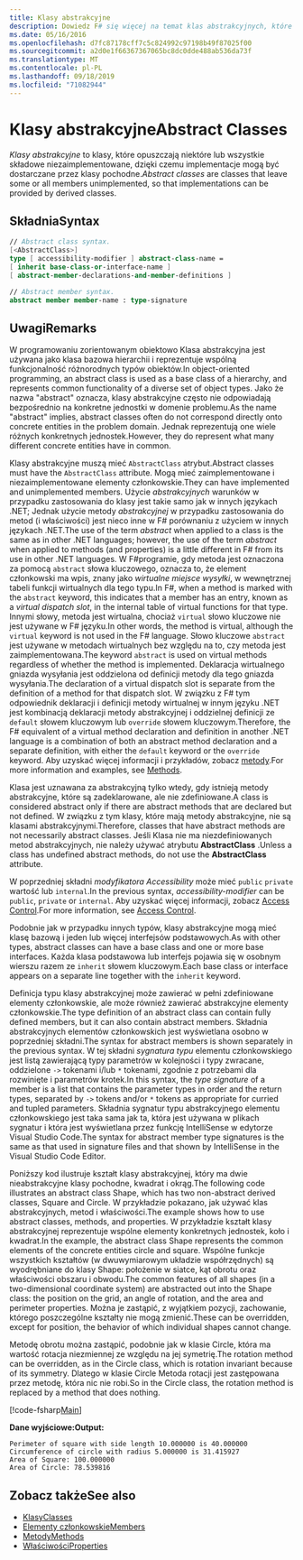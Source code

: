 ```yaml
---
title: Klasy abstrakcyjne
description: Dowiedz F# się więcej na temat klas abstrakcyjnych, które opuszczają niektóre lub wszystkie elementy członkowskie niezaimplementowane i reprezentujące wspólną funkcjonalność różnorodnych typów obiektów.
ms.date: 05/16/2016
ms.openlocfilehash: d7fc87178cff7c5c824992c97198b49f87025f00
ms.sourcegitcommit: a2d0e1f66367367065bc8dc0dde488ab536da73f
ms.translationtype: MT
ms.contentlocale: pl-PL
ms.lasthandoff: 09/18/2019
ms.locfileid: "71082944"
---
```

# <a name="abstract-classes"></a><span data-ttu-id="198ad-103">Klasy abstrakcyjne</span><span class="sxs-lookup"><span data-stu-id="198ad-103">Abstract Classes</span></span>

<span data-ttu-id="198ad-104">*Klasy abstrakcyjne* to klasy, które opuszczają niektóre lub wszystkie składowe niezaimplementowane, dzięki czemu implementacje mogą być dostarczane przez klasy pochodne.</span><span class="sxs-lookup"><span data-stu-id="198ad-104">*Abstract classes* are classes that leave some or all members unimplemented, so that implementations can be provided by derived classes.</span></span>

## <a name="syntax"></a><span data-ttu-id="198ad-105">Składnia</span><span class="sxs-lookup"><span data-stu-id="198ad-105">Syntax</span></span>

```fsharp
// Abstract class syntax.
[<AbstractClass>]
type [ accessibility-modifier ] abstract-class-name =
[ inherit base-class-or-interface-name ]
[ abstract-member-declarations-and-member-definitions ]

// Abstract member syntax.
abstract member member-name : type-signature
```

## <a name="remarks"></a><span data-ttu-id="198ad-106">Uwagi</span><span class="sxs-lookup"><span data-stu-id="198ad-106">Remarks</span></span>

<span data-ttu-id="198ad-107">W programowaniu zorientowanym obiektowo Klasa abstrakcyjna jest używana jako klasa bazowa hierarchii i reprezentuje wspólną funkcjonalność różnorodnych typów obiektów.</span><span class="sxs-lookup"><span data-stu-id="198ad-107">In object-oriented programming, an abstract class is used as a base class of a hierarchy, and represents common functionality of a diverse set of object types.</span></span> <span data-ttu-id="198ad-108">Jako że nazwa "abstract" oznacza, klasy abstrakcyjne często nie odpowiadają bezpośrednio na konkretne jednostki w domenie problemu.</span><span class="sxs-lookup"><span data-stu-id="198ad-108">As the name "abstract" implies, abstract classes often do not correspond directly onto concrete entities in the problem domain.</span></span> <span data-ttu-id="198ad-109">Jednak reprezentują one wiele różnych konkretnych jednostek.</span><span class="sxs-lookup"><span data-stu-id="198ad-109">However, they do represent what many different concrete entities have in common.</span></span>

<span data-ttu-id="198ad-110">Klasy abstrakcyjne muszą mieć `AbstractClass` atrybut.</span><span class="sxs-lookup"><span data-stu-id="198ad-110">Abstract classes must have the `AbstractClass` attribute.</span></span> <span data-ttu-id="198ad-111">Mogą mieć zaimplementowane i niezaimplementowane elementy członkowskie.</span><span class="sxs-lookup"><span data-stu-id="198ad-111">They can have implemented and unimplemented members.</span></span> <span data-ttu-id="198ad-112">Użycie *abstrakcyjnych* warunków w przypadku zastosowania do klasy jest takie samo jak w innych językach .NET; Jednak użycie metody *abstrakcyjnej* w przypadku zastosowania do metod (i właściwości) jest nieco inne w F# porównaniu z użyciem w innych językach .NET.</span><span class="sxs-lookup"><span data-stu-id="198ad-112">The use of the term *abstract* when applied to a class is the same as in other .NET languages; however, the use of the term *abstract* when applied to methods (and properties) is a little different in F# from its use in other .NET languages.</span></span> <span data-ttu-id="198ad-113">W F#programie, gdy metoda jest oznaczona za pomocą `abstract` słowa kluczowego, oznacza to, że element członkowski ma wpis, znany jako *wirtualne miejsce wysyłki*, w wewnętrznej tabeli funkcji wirtualnych dla tego typu.</span><span class="sxs-lookup"><span data-stu-id="198ad-113">In F#, when a method is marked with the `abstract` keyword, this indicates that a member has an entry, known as a *virtual dispatch slot*, in the internal table of virtual functions for that type.</span></span> <span data-ttu-id="198ad-114">Innymi słowy, metoda jest wirtualna, chociaż `virtual` słowo kluczowe nie jest używane w F# języku.</span><span class="sxs-lookup"><span data-stu-id="198ad-114">In other words, the method is virtual, although the `virtual` keyword is not used in the F# language.</span></span> <span data-ttu-id="198ad-115">Słowo kluczowe `abstract` jest używane w metodach wirtualnych bez względu na to, czy metoda jest zaimplementowana.</span><span class="sxs-lookup"><span data-stu-id="198ad-115">The keyword `abstract` is used on virtual methods regardless of whether the method is implemented.</span></span> <span data-ttu-id="198ad-116">Deklaracja wirtualnego gniazda wysyłania jest oddzielona od definicji metody dla tego gniazda wysyłania.</span><span class="sxs-lookup"><span data-stu-id="198ad-116">The declaration of a virtual dispatch slot is separate from the definition of a method for that dispatch slot.</span></span> <span data-ttu-id="198ad-117">W związku z F# tym odpowiednik deklaracji i definicji metody wirtualnej w innym języku .NET jest kombinacją deklaracji metody abstrakcyjnej i oddzielnej definicji ze `default` słowem kluczowym lub `override` słowem kluczowym.</span><span class="sxs-lookup"><span data-stu-id="198ad-117">Therefore, the F# equivalent of a virtual method declaration and definition in another .NET language is a combination of both an abstract method declaration and a separate definition, with either the `default` keyword or the `override` keyword.</span></span> <span data-ttu-id="198ad-118">Aby uzyskać więcej informacji i przykładów, zobacz [metody](./members/methods.md).</span><span class="sxs-lookup"><span data-stu-id="198ad-118">For more information and examples, see [Methods](./members/methods.md).</span></span>

<span data-ttu-id="198ad-119">Klasa jest uznawana za abstrakcyjną tylko wtedy, gdy istnieją metody abstrakcyjne, które są zadeklarowane, ale nie zdefiniowane.</span><span class="sxs-lookup"><span data-stu-id="198ad-119">A class is considered abstract only if there are abstract methods that are declared but not defined.</span></span> <span data-ttu-id="198ad-120">W związku z tym klasy, które mają metody abstrakcyjne, nie są klasami abstrakcyjnymi.</span><span class="sxs-lookup"><span data-stu-id="198ad-120">Therefore, classes that have abstract methods are not necessarily abstract classes.</span></span> <span data-ttu-id="198ad-121">Jeśli Klasa nie ma niezdefiniowanych metod abstrakcyjnych, nie należy używać atrybutu **AbstractClass** .</span><span class="sxs-lookup"><span data-stu-id="198ad-121">Unless a class has undefined abstract methods, do not use the **AbstractClass** attribute.</span></span>

<span data-ttu-id="198ad-122">W poprzedniej składni *modyfikatora Accessibility* może mieć `public` `private` wartość lub `internal`.</span><span class="sxs-lookup"><span data-stu-id="198ad-122">In the previous syntax, *accessibility-modifier* can be `public`, `private` or `internal`.</span></span> <span data-ttu-id="198ad-123">Aby uzyskać więcej informacji, zobacz [Access Control](access-control.md).</span><span class="sxs-lookup"><span data-stu-id="198ad-123">For more information, see [Access Control](access-control.md).</span></span>

<span data-ttu-id="198ad-124">Podobnie jak w przypadku innych typów, klasy abstrakcyjne mogą mieć klasę bazową i jeden lub więcej interfejsów podstawowych.</span><span class="sxs-lookup"><span data-stu-id="198ad-124">As with other types, abstract classes can have a base class and one or more base interfaces.</span></span> <span data-ttu-id="198ad-125">Każda klasa podstawowa lub interfejs pojawia się w osobnym wierszu razem ze `inherit` słowem kluczowym.</span><span class="sxs-lookup"><span data-stu-id="198ad-125">Each base class or interface appears on a separate line together with the `inherit` keyword.</span></span>

<span data-ttu-id="198ad-126">Definicja typu klasy abstrakcyjnej może zawierać w pełni zdefiniowane elementy członkowskie, ale może również zawierać abstrakcyjne elementy członkowskie.</span><span class="sxs-lookup"><span data-stu-id="198ad-126">The type definition of an abstract class can contain fully defined members, but it can also contain abstract members.</span></span> <span data-ttu-id="198ad-127">Składnia abstrakcyjnych elementów członkowskich jest wyświetlana osobno w poprzedniej składni.</span><span class="sxs-lookup"><span data-stu-id="198ad-127">The syntax for abstract members is shown separately in the previous syntax.</span></span> <span data-ttu-id="198ad-128">W tej składni *sygnatura typu* elementu członkowskiego jest listą zawierającą typy parametrów w kolejności i typy zwracane, oddzielone `->` tokenami i/lub `*` tokenami, zgodnie z potrzebami dla rozwinięte i parametrów krotek.</span><span class="sxs-lookup"><span data-stu-id="198ad-128">In this syntax, the *type signature* of a member is a list that contains the parameter types in order and the return types, separated by `->` tokens and/or `*` tokens as appropriate for curried and tupled parameters.</span></span> <span data-ttu-id="198ad-129">Składnia sygnatur typu abstrakcyjnego elementu członkowskiego jest taka sama jak ta, która jest używana w plikach sygnatur i która jest wyświetlana przez funkcję IntelliSense w edytorze Visual Studio Code.</span><span class="sxs-lookup"><span data-stu-id="198ad-129">The syntax for abstract member type signatures is the same as that used in signature files and that shown by IntelliSense in the Visual Studio Code Editor.</span></span>

<span data-ttu-id="198ad-130">Poniższy kod ilustruje kształt klasy abstrakcyjnej, który ma dwie nieabstrakcyjne klasy pochodne, kwadrat i okrąg.</span><span class="sxs-lookup"><span data-stu-id="198ad-130">The following code illustrates an abstract class Shape, which has two non-abstract derived classes, Square and Circle.</span></span> <span data-ttu-id="198ad-131">W przykładzie pokazano, jak używać klas abstrakcyjnych, metod i właściwości.</span><span class="sxs-lookup"><span data-stu-id="198ad-131">The example shows how to use abstract classes, methods, and properties.</span></span> <span data-ttu-id="198ad-132">W przykładzie kształt klasy abstrakcyjnej reprezentuje wspólne elementy konkretnych jednostek, koło i kwadrat.</span><span class="sxs-lookup"><span data-stu-id="198ad-132">In the example, the abstract class Shape represents the common elements of the concrete entities circle and square.</span></span> <span data-ttu-id="198ad-133">Wspólne funkcje wszystkich kształtów (w dwuwymiarowym układzie współrzędnych) są wyodrębniane do klasy Shape: położenie w siatce, kąt obrotu oraz właściwości obszaru i obwodu.</span><span class="sxs-lookup"><span data-stu-id="198ad-133">The common features of all shapes (in a two-dimensional coordinate system) are abstracted out into the Shape class: the position on the grid, an angle of rotation, and the area and perimeter properties.</span></span> <span data-ttu-id="198ad-134">Można je zastąpić, z wyjątkiem pozycji, zachowanie, którego poszczególne kształty nie mogą zmienić.</span><span class="sxs-lookup"><span data-stu-id="198ad-134">These can be overridden, except for position, the behavior of which individual shapes cannot change.</span></span>

<span data-ttu-id="198ad-135">Metodę obrotu można zastąpić, podobnie jak w klasie Circle, która ma wartość rotacja niezmiennej ze względu na jej symetrię.</span><span class="sxs-lookup"><span data-stu-id="198ad-135">The rotation method can be overridden, as in the Circle class, which is rotation invariant because of its symmetry.</span></span> <span data-ttu-id="198ad-136">Dlatego w klasie Circle Metoda rotacji jest zastępowana przez metodę, która nic nie robi.</span><span class="sxs-lookup"><span data-stu-id="198ad-136">So in the Circle class, the rotation method is replaced by a method that does nothing.</span></span>

[!code-fsharp[Main](~/samples/snippets/fsharp/lang-ref-1/snippet2901.fs)]

<span data-ttu-id="198ad-137">**Dane wyjściowe:**</span><span class="sxs-lookup"><span data-stu-id="198ad-137">**Output:**</span></span>

```console
Perimeter of square with side length 10.000000 is 40.000000
Circumference of circle with radius 5.000000 is 31.415927
Area of Square: 100.000000
Area of Circle: 78.539816
```

## <a name="see-also"></a><span data-ttu-id="198ad-138">Zobacz także</span><span class="sxs-lookup"><span data-stu-id="198ad-138">See also</span></span>

- [<span data-ttu-id="198ad-139">Klasy</span><span class="sxs-lookup"><span data-stu-id="198ad-139">Classes</span></span>](classes.md)
- [<span data-ttu-id="198ad-140">Elementy członkowskie</span><span class="sxs-lookup"><span data-stu-id="198ad-140">Members</span></span>](./members/index.md)
- [<span data-ttu-id="198ad-141">Metody</span><span class="sxs-lookup"><span data-stu-id="198ad-141">Methods</span></span>](./members/methods.md)
- [<span data-ttu-id="198ad-142">Właściwości</span><span class="sxs-lookup"><span data-stu-id="198ad-142">Properties</span></span>](./members/Properties.md)
